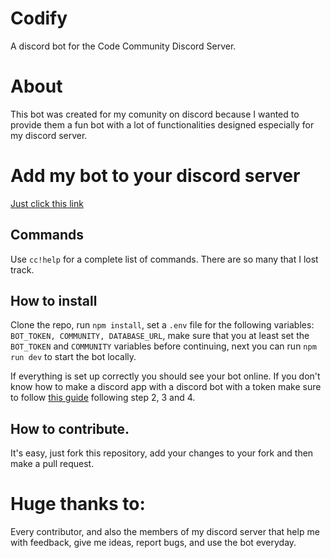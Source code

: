 # Codify

A discord bot for the Code Community Discord Server.

# About

This bot was created for my comunity on discord because I wanted to provide them a fun bot with a lot of functionalities designed especially for my discord server.

# Add my bot to your discord server

[Just click this link](https://discordapp.com/api/oauth2/authorize?client_id=650637687451156481&permissions=8&scope=bot)

## Commands

Use `cc!help` for a complete list of commands. There are so many that I lost track.

## How to install

Clone the repo, run `npm install`, set a `.env` file for the following variables: `BOT_TOKEN, COMMUNITY, DATABASE_URL`, make sure that you at least set the `BOT_TOKEN` and `COMMUNITY` variables before continuing, next you can run `npm run dev` to start the bot locally.

If everything is set up correctly you should see your bot online. If you don't know how to make a discord app with a discord bot with a token make sure to follow [this guide](https://www.digitaltrends.com/gaming/how-to-make-a-discord-bot/) following step 2, 3 and 4.

## How to contribute.

It's easy, just fork this repository, add your changes to your fork and then make a pull request.

# Huge thanks to:

Every contributor, and also the members of my discord server that help me with feedback, give me ideas, report bugs, and use the bot everyday.
